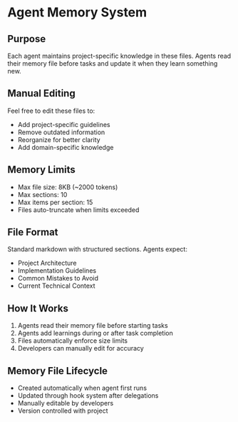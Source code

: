 # Agent Memory System

## Purpose
Each agent maintains project-specific knowledge in these files. Agents read their memory file before tasks and update it when they learn something new.

## Manual Editing
Feel free to edit these files to:
- Add project-specific guidelines
- Remove outdated information  
- Reorganize for better clarity
- Add domain-specific knowledge

## Memory Limits
- Max file size: 8KB (~2000 tokens)
- Max sections: 10
- Max items per section: 15
- Files auto-truncate when limits exceeded

## File Format
Standard markdown with structured sections. Agents expect:
- Project Architecture
- Implementation Guidelines
- Common Mistakes to Avoid
- Current Technical Context

## How It Works
1. Agents read their memory file before starting tasks
2. Agents add learnings during or after task completion
3. Files automatically enforce size limits
4. Developers can manually edit for accuracy

## Memory File Lifecycle
- Created automatically when agent first runs
- Updated through hook system after delegations
- Manually editable by developers
- Version controlled with project
